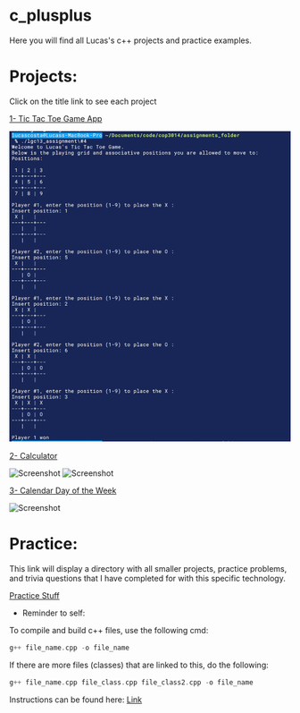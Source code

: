 # c_plusplus
Here you will find all Lucas's c++ projects and practice examples.

# Projects:

Click on the title link to see each project

[1- Tic Tac Toe Game App](https://github.com/lgc13/c_plusplus/tree/master/TicTacToe_project)

![Screenshot](TicTacToe_project/img/pic1.png)

[2- Calculator](https://github.com/lgc13/c_plusplus/tree/master/Calculator_project)

![Screenshot](Calculator/img/pic1.png)
![Screenshot](Calculator/img/pic2.png)

[3- Calendar Day of the Week](https://github.com/lgc13/c_plusplus/tree/master/Calendar_DayOfTheWeek_project)

![Screenshot](Calendar_DayOfTheWeek_project/img/pic1.png)

# Practice:

This link will display a directory with all smaller projects, practice problems, and trivia questions that I have completed for with this specific technology.

[Practice Stuff](https://github.com/lgc13/c_plusplus/tree/master/practice)

- Reminder to self:

To compile and build c++ files, use the following cmd:

```c++
g++ file_name.cpp -o file_name
```

If there are more files (classes) that are linked to this, do the following:

```c++
g++ file_name.cpp file_class.cpp file_class2.cpp -o file_name
```

Instructions can be found here:
[Link](https://www.dvc.edu/academics/departments/computer-science/pdfs/UsingAppleXCode.pdf)
